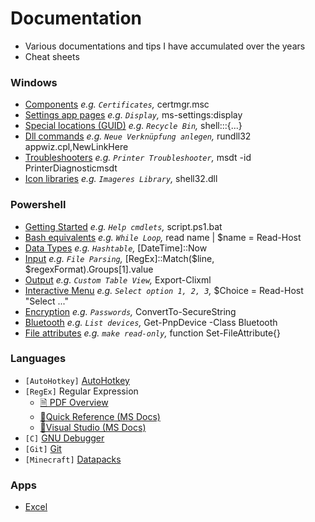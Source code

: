 # Documentation
- Various documentations and tips I have accumulated over the years
- Cheat sheets

### Windows

- [Components](windows/components.md) _e.g. `Certificates`,_ certmgr.msc
- [Settings app pages](windows/settings.md) _e.g. `Display`,_ ms-settings:display
- [Special locations (GUID)](windows/guids.md) _e.g. `Recycle Bin`,_ shell:::{...}
- [Dll commands](windows/dll.md) _e.g. `Neue Verknüpfung anlegen`,_ rundll32 appwiz.cpl,NewLinkHere
- [Troubleshooters](windows/troubleshooters.md) _e.g. `Printer Troubleshooter`,_ msdt -id PrinterDiagnosticmsdt
- [Icon libraries](windows/icons.md) _e.g. `Imageres Library`,_ shell32.dll


### Powershell

- [Getting Started](powershell/getting-started.md) _e.g. `Help cmdlets`,_ script.ps1.bat
- [Bash equivalents](powershell/bash-equivalents.md) _e.g. `While Loop`,_ read name | $name = Read-Host
- [Data Types](powershell/data-types.md) _e.g. `Hashtable`,_ [DateTime]::Now
- [Input](powershell/input.md) _e.g. `File Parsing`,_ [RegEx]::Match($line, $regexFormat).Groups[1].value
- [Output](powershell/output.md) _e.g. `Custom Table View`,_ Export-Clixml
- [Interactive Menu](powershell/menu.md) _e.g. `Select option 1, 2, 3`,_ $Choice = Read-Host "Select ..."
- [Encryption](powershell/encryption.md) _e.g. `Passwords`,_ ConvertTo-SecureString
- [Bluetooth](powershell/bluetooth.md) _e.g. `List devices`,_ Get-PnpDevice -Class Bluetooth
- [File attributes](powershell/file-attributes.md) _e.g. `make read-only`,_ function Set-FileAttribute{}


### Languages

- `[AutoHotkey]` [AutoHotkey](languages/autohotkey.md)
- `[RegEx]` Regular Expression
    - [🗎 PDF Overview](languages/regex.pdf)
    - [🔗Quick Reference (MS Docs)](https://docs.microsoft.com/en-us/dotnet/standard/base-types/regular-expression-language-quick-reference)
    - [🔗Visual Studio (MS Docs)](https://docs.microsoft.com/en-us/visualstudio/ide/using-regular-expressions-in-visual-studio) 
- `[C]` [GNU Debugger](languages/gdb.md)
- `[Git]` [Git](languages/git.md)
- `[Minecraft]` [Datapacks](languages/minecraft.md)


### Apps

- [Excel](apps/excel.md)


